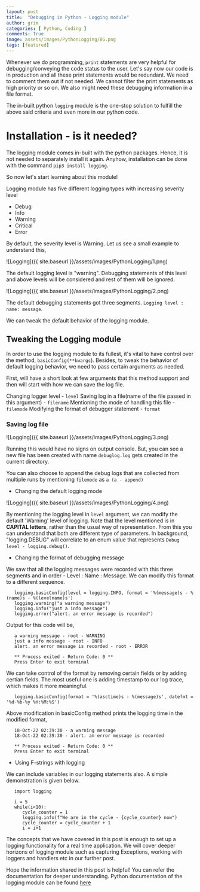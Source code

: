 ```yaml
---
layout: post
title:  "Debugging in Python - Logging module"
author: grim
categories: [ Python, Coding ]
comments: True
image: assets/images/PythonLogging/BG.png
tags: [featured]
---
```


Whenever we do programming, `print` statements are very helpful for debugging/conveying the code status to the user. Let's say now our code is in production and all these print statements would be redundant. We need to comment them out if not needed. We cannot filter the print statements as high priority or so on. We also might need these debugging information in a file format.

The in-built python `logging` module is the one-stop solution to fulfill the above said criteria and even more in our python code.

# Installation - is it needed?

The logging module comes in-built with the python packages. Hence, it is not needed to separately install it again.
Anyhow, installation can be done with the command `pip3 install logging`.

So now let's start learning about this module!

Logging module has five different logging types with increasing severity level 
- Debug
- Info 
- Warning
- Critical
- Error

By default, the severity level is Warning. Let us see a small example to understand this,

![Logging]({{ site.baseurl }}/assets/images/PythonLogging/1.png)

The default logging level is "warning". Debugging statements of this level and above levels will be considered and rest of them will be ignored.

![Logging]({{ site.baseurl }}/assets/images/PythonLogging/2.png)

The default debugging statements got three segments. `Logging level : name: message`.

We can tweak the default behavior of the logging module. 

## Tweaking the Logging module

In order to use the logging module to its fullest, it's vital to have control over the method, 
`basicConfig(**kwargs`). Besides, to tweak the behavior of default logging behavior, we need to pass certain arguments as needed.

First, will have a short look at few arguments that this method support and then will start with how we can save the log file.

Changing logger level - `level`
Saving log in a file(name of the file passed in this argument) -  `filename`
Mentioning the mode of handling this file - `filemode`
Modifying the format of debugger statement - `format`

### Saving log file

![Logging]({{ site.baseurl }}/assets/images/PythonLogging/3.png)

Running this would have no signs on output console. But, you can see a new file has been created with name `debuglog.log` gets created in the current directory.

You can also choose to append the debug logs that are collected from multiple runs by mentioning `filemode` as `a (a - append)`

- Changing the default logging mode

![Logging]({{ site.baseurl }}/assets/images/PythonLogging/4.png)

By mentioning the logging level in `level` argument, we can modify the default 'Warning' level of logging. Note that the level mentioned is in **CAPITAL letters**, rather than the usual way of representation. From this you can understand that both are different type of parameters. In background, "logging.DEBUG" will correlate to an enum value that represents `Debug level - logging.debug()`.

-  Changing the format of debugging message

We saw that all the logging messages were recorded with this three segments and in order - Level : Name : Message.
We can modify this format to a different sequence. 

```shell
   logging.basicConfig(level = logging.INFO, format = '%(message)s - %(name)s - %(levelname)s')
   logging.warning("a warning message")
   logging.info("just a info message")
   logging.error("alert. an error message is recorded")
```

Output for this code will be,
```shell
   a warning message - root - WARNING
   just a info message - root - INFO
   alert. an error message is recorded - root - ERROR

   ** Process exited - Return Code: 0 **
   Press Enter to exit terminal
```

We can take control of the format by removing certain fields or by adding certian fields. The most useful one is adding timestamp to our log trace, which makes it more meaningful.

```shell
   logging.basicConfig(format = '%(asctime)s - %(message)s', datefmt = '%d-%b-%y %H:%M:%S')
```
Above modification in basicConfig method prints the logging time in the modified format,

```shell
   18-Oct-22 02:39:30 - a warning message
   18-Oct-22 02:39:30 - alert. an error message is recorded

   ** Process exited - Return Code: 0 **
   Press Enter to exit terminal
```

- Using F-strings with logging

We can include variables in our logging statements also. A simple demonstration is given below.

```shell
   import logging

   i = 5
   while(i<10):
      cycle_counter = 1
      logging.info(f"We are in the cycle - {cycle_counter} now")
      cycle_counter = cycle_counter + 1
      i = i+1
```

The concepts that we have covered in this post is enough to set up a logging functionality for a real time application. We will cover deeper horizons of logging module such as capturing Exceptions, working with loggers and handlers etc in our further post.

Hope the information shared in this post is helpful! You can refer the documentation for deeper understanding.
Python documentation of the logging module can be found [here](https://docs.python.org/3/library/logging.html)